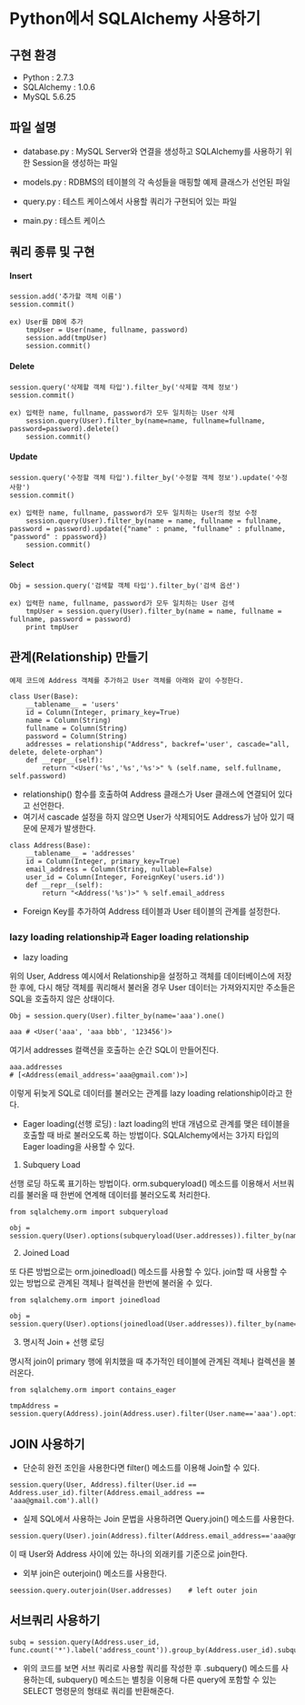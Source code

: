 # Python에서 SQLAlchemy 사용하기

## 구현 환경
* Python : 2.7.3
* SQLAlchemy : 1.0.6
* MySQL 5.6.25

## 파일 설명
* database.py : MySQL Server와 연결을 생성하고 SQLAlchemy를 사용하기 위한 Session을 생성하는 파일

* models.py : RDBMS의 테이블의 각 속성들을 매핑할 예제 클래스가 선언된 파일

* query.py : 테스트 케이스에서 사용할 쿼리가 구현되어 있는 파일

* main.py : 테스트 케이스

## 쿼리 종류 및 구현
#### Insert
```
session.add('추가할 객체 이름')
session.commit()

ex) User를 DB에 추가
	tmpUser = User(name, fullname, password)
	session.add(tmpUser)
	session.commit()
```

#### Delete
```
session.query('삭제할 객체 타입').filter_by('삭제할 객체 정보')
session.commit()

ex) 입력한 name, fullname, password가 모두 일치하는 User 삭제
	session.query(User).filter_by(name=name, fullname=fullname, password=password).delete()
    session.commit()
```

####  Update
```
session.query('수정할 객체 타입').filter_by('수정할 객체 정보').update('수정 사항')
session.commit()

ex) 입력한 name, fullname, password가 모두 일치하는 User의 정보 수정
	session.query(User).filter_by(name = name, fullname = fullname, password = password).update({"name" : pname, "fullname" : pfullname, "password" : ppassword})
    session.commit()
```

#### Select
```
Obj = session.query('검색할 객체 타입').filter_by('검색 옵션')

ex) 입력한 name, fullname, password가 모두 일치하는 User 검색
	tmpUser = session.query(User).filter_by(name = name, fullname = fullname, password = password)
    print tmpUser
```

## 관계(Relationship) 만들기
```
예제 코드에 Address 객체를 추가하고 User 객체를 아래와 같이 수정한다.

class User(Base):
    __tablename__ = 'users'
    id = Column(Integer, primary_key=True)
    name = Column(String)
    fullname = Column(String)
    password = Column(String)
    addresses = relationship("Address", backref='user', cascade="all, delete, delete-orphan")
    def __repr__(self):
        return "<User('%s','%s','%s'>" % (self.name, self.fullname, self.password)
```
* relationship() 함수를 호출하여 Address 클래스가 User 클래스에 연결되어 있다고 선언한다.
* 여기서 cascade 설정을 하지 않으면 User가 삭제되어도 Address가 남아 있기 때문에 문제가 발생한다.

```
class Address(Base):
    __tablename__ = 'addresses'
    id = Column(Integer, primary_key=True)
    email_address = Column(String, nullable=False)
    user_id = Column(Integer, ForeignKey('users.id'))
    def __repr__(self):
        return "<Address('%s')>" % self.email_address

```
* Foreign Key를 추가하여 Address 테이블과 User 테이블의 관계를 설정한다.

### lazy loading relationship과 Eager loading relationship
* lazy loading

위의 User, Address 예시에서 Relationship을 설정하고 객체를 데이터베이스에 저장한 후에, 다시 해당 객체를 쿼리해서 불러올 경우 User 데이터는 가져와지지만 주소들은 SQL을 호출하지 않은 상태이다.

```
Obj = session.query(User).filter_by(name='aaa').one()

aaa	# <User('aaa', 'aaa bbb', '123456')>
```

여기서 addresses 컬랙션을 호출하는 순간 SQL이 만들어진다.

```
aaa.addresses
# [<Address(email_address='aaa@gmail.com')>]
```

이렇게 뒤늦게 SQL로 데이터를 불러오는 관계를 lazy loading relationship이라고 한다.

* Eager loading(선행 로딩) : lazt loading의 반대 개념으로 관계를 맺은 테이블을 호출할 때 바로 불러오도록 하는 방법이다. SQLAlchemy에서는 3가지 타입의 Eager loading을 사용할 수 있다.

1) Subquery Load

선행 로딩 하도록 표기하는 방법이다. orm.subqueryload() 메소드를 이용해서 서브쿼리를 불러올 때 한번에 연계해 데이터를 불러오도록 처리한다.

```
from sqlalchemy.orm import subqueryload

obj = session.query(User).options(subqueryload(User.addresses)).filter_by(name=='aaa').one()
```

2) Joined Load

또 다른 방법으로는 orm.joinedload() 메소드를 사용할 수 있다. join할 때 사용할 수 있는 방법으로 관계된 객체나 컬렉션을 한번에 불러올 수 있다.

```
from sqlalchemy.orm import joinedload

obj = session.query(User).options(joinedload(User.addresses)).filter_by(name=='aaa').one()
```

3) 명시적 Join + 선행 로딩

명시적 join이 primary 행에 위치했을 때 추가적인 테이블에 관계된 객체나 컬렉션을 불러온다.

```
from sqlalchemy.orm import contains_eager

tmpAddress = session.query(Address).join(Address.user).filter(User.name=='aaa').options(contains_eager(Address.user)).all()
```


## JOIN 사용하기
* 단순히 완전 조인을 사용한다면 filter() 메소드를 이용해 Join할 수 있다.

```
session.query(User, Address).filter(User.id == Address.user_id).filter(Address.email_address == 'aaa@gmail.com').all()
```

* 실제 SQL에서 사용하는 Join 문법을 사용하려면 Query.join() 메소드를 사용한다.

```
session.query(User).join(Address).filter(Address.email_address=='aaa@gmail.com').all()
```
이 때 User와 Address 사이에 있는 하나의 외래키를 기준으로 join한다.

* 외부 join은 outerjoin() 메소드를 사용한다.

```
seession.query.outerjoin(User.addresses)	# left outer join
```

## 서브쿼리 사용하기
```
subq = session.query(Address.user_id, func.count('*').label('address_count')).group_by(Address.user_id).subquery()
```

* 위의 코드를 보면 서브 쿼리로 사용할 쿼리를 작성한 후 .subquery() 메소드를 사용하는데, subquery() 메소드는 별칭을 이용해 다른 query에 포함할 수 있는 SELECT 명령문의 형태로 쿼리를 반환해준다.